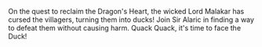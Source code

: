 On the quest to reclaim the Dragon's Heart, the wicked Lord Malakar has cursed the villagers, turning them into ducks! Join Sir Alaric in finding a way to defeat them without causing harm. Quack Quack, it's time to face the Duck!
